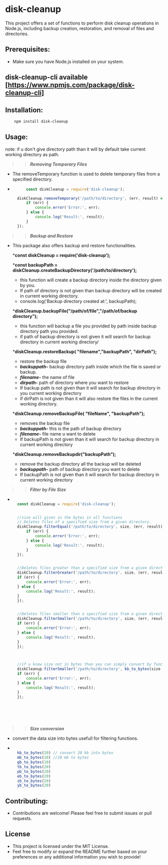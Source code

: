 # disk-cleanup
This project offers a set of functions to perform disk cleanup operations in Node.js, including backup creation, restoration, and removal of files and directories.

## Prerequisites:
- Make sure you have Node.js installed on your system.

## disk-cleanup-cli available [https://www.npmjs.com/package/disk-cleanup-cli]

## Installation:
```bash
    npm install disk-cleanup
```

## Usage:

note: if u don't give directory path than it will by default take current working directory as path. 

>> ***Removing Temporary Files***
- The removeTemporary function is used to delete temporary files from a specified directory.

- ```js
        const diskCleanup = require('disk-cleanup');

    diskCleanup.removeTemporary('/path/to/directory', (err, result) => {
        if (err) {
            console.error('Error:', err);
        } else {
            console.log('Result:', result);
        }
    });

    ```


>> ***Backup and Restore***
- This package also offers backup and restore functionalities.
    
    
    ***const diskCleanup = require('disk-cleanup');**

    ***const backupPath = diskCleanup.createBackupDirectory('/path/to/directory');**
    - this function will create a backup directory inside the directory given by you.
    - If path of directory is not given than backup directory will be created in current working  directory.
    - console.log('Backup directory created at:', backupPath); 




    ***diskCleanup.backupFile("/path/of/file","/path/of/backup directory");**
    - this function will backup a file you provided by path inside backup directory path you provided.
    - if path of backup directory is not given it will search for backup directory in current working directory/



    ***diskCleanup.restoreBackup( "filename","backupPath", "dirPath");**
    - restore the backup file
    - ***backuppath-*** backup directory path inside which the file is saved or backup.
    - ***filename-*** the name of file
    - ***dirpath-*** path of directory where you want to restore
    - If backup path is not given than it will search for backup directory in you current working directory
    - if dirPath is not given than it will also restore the files in the current working directory.



    ***diskCleanup.removeBackupFile( "fileName", "backupPath");**
    - removes the backup file
    - ***backuppath-*** this is the path of backup directory
    - ***filename-*** file name u want to delete
    - If backupPath is not given than it will search for backup directory in current working directory



    ***diskCleanup.removeBackupdir("backupPath");**
    - remove the backup directory all the backup will be deleted
    - ***backuppath-*** path of backup directory you want to delete
    - If backupPath is not given than it will search for backup directory in current working directory



>> ***Filter by File Size***
- ```js

    const diskCleanup = require('disk-cleanup');


    //size will given in the bytes in all functions
    // Deletes files of a specified size from a given directory.
    diskCleanup.filterEqual('/path/to/directory', size, (err, result) => { 
        if (err) {
            console.error('Error:', err);
        } else {
            console.log('Result:', result);
        }
    });


    //Deletes files greater than a specified size from a given directory.
    diskCleanup.filterGreater('/path/to/directory', size, (err, result) => {
    if (err) {
        console.error('Error:', err);
    } else {
        console.log('Result:', result);
    }
    });


    //Deletes files smaller than a specified size from a given directory.
    diskCleanup.filterSmaller('/path/to/directory', size, (err, result) => {
    if (err) {
        console.error('Error:', err);
    } else {
        console.log('Result:', result);
    }
    });



    //if u know size not in bytes than you can simply convert by functions:
    diskCleanup.filterSmaller('/path/to/directory', kb_to_bytes(size in bytes), (err, result) => {
    if (err) {
        console.error('Error:', err);
    } else {
        console.log('Result:', result);
    }
    });




    
    ```

>> ***Size conversion***
- convert the data size into bytes usefull for filtering functions.
- ```js

    kb_to_bytes(20) // convert 20 kb into bytes
    mb_to_bytes(20) //20 mb to bytes
    gb_to_bytes(10) 
    tb_to_bytes(20)
    pb_to_bytes(20)
    eb_to_bytes(20)
    zb_to_bytes(20)
    yb_to_bytes(20)

    ```

## Contributing:

- Contributions are welcome! Please feel free to submit issues or pull requests. 

## License
- This project is licensed under the MIT License.
- Feel free to modify or expand the README further based on your preferences or any additional information you wish to provide!



